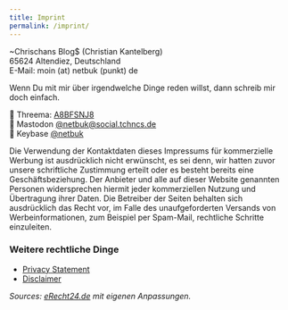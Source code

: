 ```yaml
---
title: Imprint
permalink: /imprint/
---
```


~Chrischans Blog$ (Christian Kantelberg)<br />
65624 Altendiez, Deutschland <br />
E-Mail: moin (at) netbuk (punkt) de <br />

Wenn Du mit mir über irgendwelche Dinge reden willst, dann schreib mir doch einfach.

💬 Threema: [A8BFSNJ8](https://threema.id/A8BFSNJ8)<br>
🐘 Mastodon [@netbuk@social.tchncs.de](https://social.tchncs.de/@netbuk)<br>
🔐 Keybase [@netbuk](https://keybase.io/netbuk)

Die Verwendung der Kontaktdaten dieses Impressums für kommerzielle Werbung ist ausdrücklich nicht erwünscht, es sei denn, wir hatten zuvor unsere schriftliche Zustimmung erteilt oder es besteht bereits eine Geschäftsbeziehung. Der Anbieter und alle auf dieser Website genannten Personen widersprechen hiermit jeder kommerziellen Nutzung und Übertragung ihrer Daten. Die Betreiber der Seiten behalten sich ausdrücklich das Recht vor, im Falle des unaufgeforderten Versands von Werbeinformationen, zum Beispiel per Spam-Mail, rechtliche Schritte einzuleiten.

### Weitere rechtliche Dinge

- [Privacy Statement](/privacy)
- [Disclaimer](/disclaimer)


*Sources: [eRecht24.de](https://www.e-recht24.de/) mit eigenen Anpassungen.*